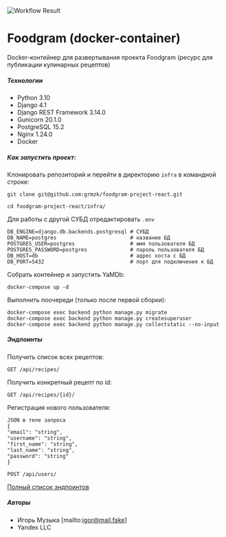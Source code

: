 ![Workflow Result](https://github.com/grmzk/foodgram-project-react/actions/workflows/foodgram_workflow.yml/badge.svg)

# Foodgram (docker-container)
Docker-контейнер для развертывания проекта Foodgram (ресурс для публикации 
кулинарных рецептов)

##### Технологии
- Python 3.10
- Django 4.1
- Django REST Framework 3.14.0
- Gunicorn 20.1.0
- PostgreSQL 15.2
- Nginx 1.24.0
- Docker

##### Как запустить проект:

Клонировать репозиторий и перейти в директорию `infra` в командной строке:

```
git clone git@github.com:grmzk/foodgram-project-react.git
```

```
cd foodgram-project-react/infra/
```

Для работы с другой СУБД отредактировать `.env`

```
DB_ENGINE=django.db.backends.postgresql # СУБД 
DB_NAME=postgres                        # название БД
POSTGRES_USER=postgres                  # имя пользователя БД
POSTGRES_PASSWORD=postgres              # пароль пользователя БД
DB_HOST=db                              # адрес хоста с БД
DB_PORT=5432                            # порт для подключения к БД
```

Собрать контейнер и запустить YaMDb:

```
docker-compose up -d
```


Выполнить поочереди (только после первой сборки):

```
docker-compose exec backend python manage.py migrate
docker-compose exec backend python manage.py createsuperuser
docker-compose exec backend python manage.py collectstatic --no-input
```

##### Эндпоинты

Получить список всех рецептов:
```
GET /api/recipes/
```

Получить конкретный рецепт по id:
```
GET /api/recipes/{id}/
```

Регистрация нового пользователя:
```
JSON в теле запроса
{
"email": "string",
"username": "string",
"first_name": "string",
"last_name": "string",
"password": "string"
}

POST /api/users/
```

[Полный список эндпоинтов](http://62.84.120.127/api/docs/)

##### Авторы
- Игорь Музыка [mailto:igor@mail.fake]
- Yandex LLC
